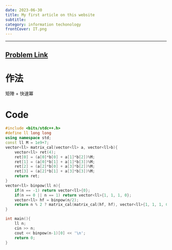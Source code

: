 ```yaml
---
date: 2023-06-30
title: My first article on this website
subtitle: 
category: information techonology
frontCover: IT.png
---
```



---
## [Problem Link](https://cses.fi/problemset/task/1722 "CSES-Fibonacci Numbers")

**作法**
===

矩陣 + 快速冪

**Code**
===

```cpp
#include <bits/stdc++.h>
#define ll long long
using namespace std;
const ll M = 1e9+7;
vector<ll> matrix_cal(vector<ll> a, vector<ll>b){
    vector<ll> ret(4);
    ret[0] = (a[0]*b[0] + a[1]*b[2])%M;
    ret[1] = (a[0]*b[1] + a[1]*b[3])%M;
    ret[2] = (a[2]*b[0] + a[3]*b[2])%M;
    ret[3] = (a[2]*b[1] + a[3]*b[3])%M;
    return ret;
}
vector<ll> binpow(ll n){
    if(n == -1) return vector<ll>{0};
    if(n == 0 || n == 1) return vector<ll>{1, 1, 1, 0};
    vector<ll> hf = binpow(n/2);
    return n % 2 ? matrix_cal(matrix_cal(hf, hf), vector<ll>{1, 1, 1, 0}) : matrix_cal(hf, hf);
}

int main(){
    ll n;
    cin >> n;
    cout << binpow(n-1)[0] << '\n';
    return 0;
}
```